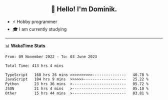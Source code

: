 <h2 align="center">👋 Hello! I'm Dominik.</h2>

- ⚡ Hobby programmer
- 🎓 I am currently studying

---
📊 **WakaTime Stats**
<!--START_SECTION:waka-->

```txt
From: 09 November 2022 - To: 03 June 2023

Total Time: 413 hrs 4 mins

TypeScript   168 hrs 26 mins >>>>>>>>>>---------------   40.78 %
JavaScript   104 hrs 9 mins  >>>>>>-------------------   25.22 %
Python       23 hrs 36 mins  >------------------------   05.72 %
JSON         21 hrs 4 mins   >------------------------   05.10 %
Other        15 hrs 44 mins  >------------------------   03.81 %
```

<!--END_SECTION:waka-->

